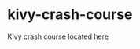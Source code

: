 # kivy-crash-course
 Kivy crash course located <a href="https://kivy.org/doc/stable/tutorials/crashcourse.html">here</a>
